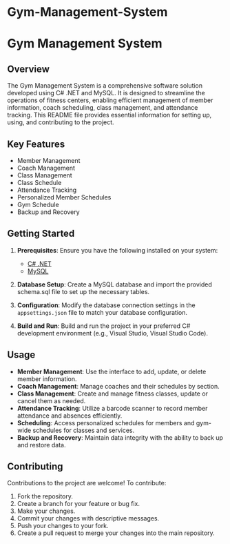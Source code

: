 # Gym-Management-System
# Gym Management System

## Overview
The Gym Management System is a comprehensive software solution developed using C# .NET and MySQL. It is designed to streamline the operations of fitness centers, enabling efficient management of member information, coach scheduling, class management, and attendance tracking. This README file provides essential information for setting up, using, and contributing to the project.

## Key Features
- Member Management
- Coach Management
- Class Management
- Class Schedule
- Attendance Tracking
- Personalized Member Schedules
- Gym Schedule
- Backup and Recovery

## Getting Started
1. **Prerequisites**: Ensure you have the following installed on your system:
   - [C# .NET](https://dotnet.microsoft.com/)
   - [MySQL](https://dev.mysql.com/)

2. **Database Setup**: Create a MySQL database and import the provided schema.sql file to set up the necessary tables.

3. **Configuration**: Modify the database connection settings in the `appsettings.json` file to match your database configuration.

4. **Build and Run**: Build and run the project in your preferred C# development environment (e.g., Visual Studio, Visual Studio Code).

## Usage
- **Member Management**: Use the interface to add, update, or delete member information.
- **Coach Management**: Manage coaches and their schedules by section.
- **Class Management**: Create and manage fitness classes, update or cancel them as needed.
- **Attendance Tracking**: Utilize a barcode scanner to record member attendance and absences efficiently.
- **Scheduling**: Access personalized schedules for members and gym-wide schedules for classes and services.
- **Backup and Recovery**: Maintain data integrity with the ability to back up and restore data.

## Contributing
Contributions to the project are welcome! To contribute:

1. Fork the repository.
2. Create a branch for your feature or bug fix.
3. Make your changes.
4. Commit your changes with descriptive messages.
5. Push your changes to your fork.
6. Create a pull request to merge your changes into the main repository.


